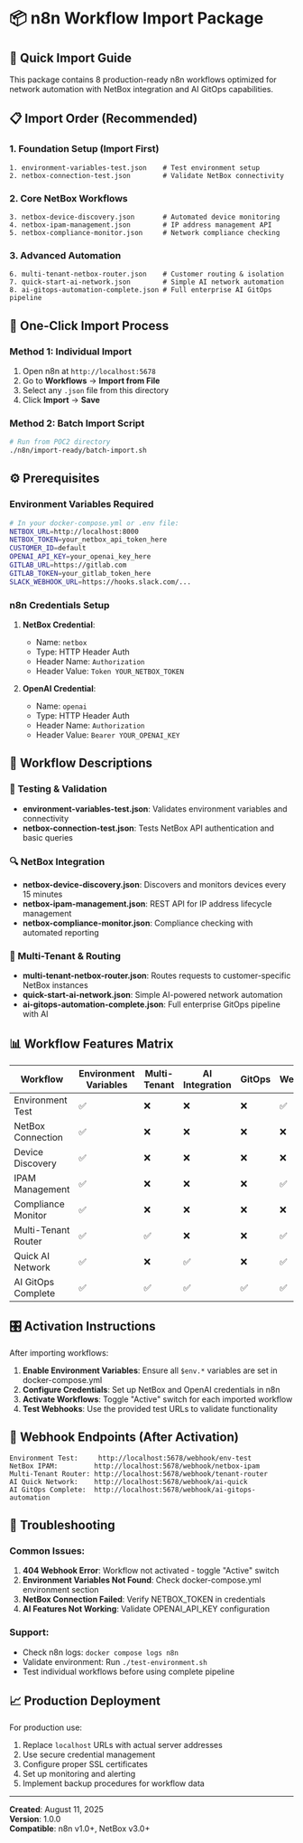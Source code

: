 # 📦 n8n Workflow Import Package

## 🎯 Quick Import Guide

This package contains 8 production-ready n8n workflows optimized for network automation with NetBox integration and AI GitOps capabilities.

## 📋 Import Order (Recommended)

### 1. **Foundation Setup** (Import First)
```
1. environment-variables-test.json    # Test environment setup
2. netbox-connection-test.json        # Validate NetBox connectivity
```

### 2. **Core NetBox Workflows**
```
3. netbox-device-discovery.json       # Automated device monitoring
4. netbox-ipam-management.json        # IP address management API
5. netbox-compliance-monitor.json     # Network compliance checking
```

### 3. **Advanced Automation**
```
6. multi-tenant-netbox-router.json    # Customer routing & isolation
7. quick-start-ai-network.json        # Simple AI network automation
8. ai-gitops-automation-complete.json # Full enterprise AI GitOps pipeline
```

## 🚀 One-Click Import Process

### Method 1: Individual Import
1. Open n8n at `http://localhost:5678`
2. Go to **Workflows** → **Import from File**
3. Select any `.json` file from this directory
4. Click **Import** → **Save**

### Method 2: Batch Import Script
```bash
# Run from POC2 directory
./n8n/import-ready/batch-import.sh
```

## ⚙️ Prerequisites

### Environment Variables Required
```bash
# In your docker-compose.yml or .env file:
NETBOX_URL=http://localhost:8000
NETBOX_TOKEN=your_netbox_api_token_here
CUSTOMER_ID=default
OPENAI_API_KEY=your_openai_key_here
GITLAB_URL=https://gitlab.com
GITLAB_TOKEN=your_gitlab_token_here
SLACK_WEBHOOK_URL=https://hooks.slack.com/...
```

### n8n Credentials Setup
1. **NetBox Credential**:
   - Name: `netbox`
   - Type: HTTP Header Auth
   - Header Name: `Authorization`
   - Header Value: `Token YOUR_NETBOX_TOKEN`

2. **OpenAI Credential**:
   - Name: `openai`
   - Type: HTTP Header Auth
   - Header Name: `Authorization`
   - Header Value: `Bearer YOUR_OPENAI_KEY`

## 🔧 Workflow Descriptions

### 🧪 Testing & Validation
- **environment-variables-test.json**: Validates environment variables and connectivity
- **netbox-connection-test.json**: Tests NetBox API authentication and basic queries

### 🔍 NetBox Integration
- **netbox-device-discovery.json**: Discovers and monitors devices every 15 minutes
- **netbox-ipam-management.json**: REST API for IP address lifecycle management
- **netbox-compliance-monitor.json**: Compliance checking with automated reporting

### 🏢 Multi-Tenant & Routing
- **multi-tenant-netbox-router.json**: Routes requests to customer-specific NetBox instances
- **quick-start-ai-network.json**: Simple AI-powered network automation
- **ai-gitops-automation-complete.json**: Full enterprise GitOps pipeline with AI

## 📊 Workflow Features Matrix

| Workflow | Environment Variables | Multi-Tenant | AI Integration | GitOps | Webhooks |
|----------|----------------------|---------------|----------------|---------|----------|
| Environment Test | ✅ | ❌ | ❌ | ❌ | ✅ |
| NetBox Connection | ✅ | ❌ | ❌ | ❌ | ❌ |
| Device Discovery | ✅ | ❌ | ❌ | ❌ | ❌ |
| IPAM Management | ✅ | ❌ | ❌ | ❌ | ✅ |
| Compliance Monitor | ✅ | ❌ | ❌ | ❌ | ❌ |
| Multi-Tenant Router | ✅ | ✅ | ❌ | ❌ | ✅ |
| Quick AI Network | ✅ | ❌ | ✅ | ❌ | ✅ |
| AI GitOps Complete | ✅ | ✅ | ✅ | ✅ | ✅ |

## 🎛️ Activation Instructions

After importing workflows:

1. **Enable Environment Variables**: Ensure all `$env.*` variables are set in docker-compose.yml
2. **Configure Credentials**: Set up NetBox and OpenAI credentials in n8n
3. **Activate Workflows**: Toggle "Active" switch for each imported workflow
4. **Test Webhooks**: Use the provided test URLs to validate functionality

## 🔗 Webhook Endpoints (After Activation)

```
Environment Test:     http://localhost:5678/webhook/env-test
NetBox IPAM:         http://localhost:5678/webhook/netbox-ipam
Multi-Tenant Router: http://localhost:5678/webhook/tenant-router
AI Quick Network:    http://localhost:5678/webhook/ai-quick
AI GitOps Complete:  http://localhost:5678/webhook/ai-gitops-automation
```

## 🚨 Troubleshooting

### Common Issues:
1. **404 Webhook Error**: Workflow not activated - toggle "Active" switch
2. **Environment Variables Not Found**: Check docker-compose.yml environment section
3. **NetBox Connection Failed**: Verify NETBOX_TOKEN in credentials
4. **AI Features Not Working**: Validate OPENAI_API_KEY configuration

### Support:
- Check n8n logs: `docker compose logs n8n`
- Validate environment: Run `./test-environment.sh`
- Test individual workflows before using complete pipeline

## 📈 Production Deployment

For production use:
1. Replace `localhost` URLs with actual server addresses
2. Use secure credential management
3. Configure proper SSL certificates
4. Set up monitoring and alerting
5. Implement backup procedures for workflow data

---

**Created**: August 11, 2025  
**Version**: 1.0.0  
**Compatible**: n8n v1.0+, NetBox v3.0+
